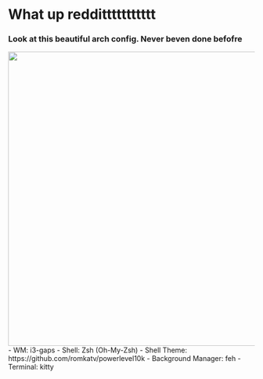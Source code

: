 # What up reddittttttttttt
### Look at this beautiful arch config. Never beven done befofre
<img src="https://github.com/heyitsalicia/i3-Config/blob/main/preview/AAHH.png" width="600">
- WM: i3-gaps
- Shell: Zsh (Oh-My-Zsh)
- Shell Theme: https://github.com/romkatv/powerlevel10k
- Background Manager: feh
- Terminal: kitty
